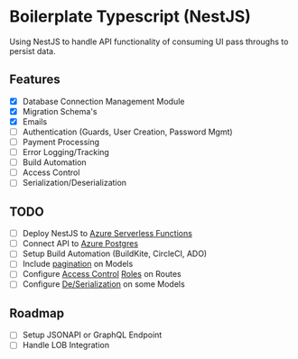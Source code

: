 # Boilerplate Typescript (NestJS)

Using NestJS to handle API functionality of consuming UI pass throughs to persist data.

## Features

- [x] Database Connection Management Module
- [x] Migration Schema's
- [x] Emails
- [ ] Authentication (Guards, User Creation, Password Mgmt)
- [ ] Payment Processing
- [ ] Error Logging/Tracking
- [ ] Build Automation
- [ ] Access Control
- [ ] Serialization/Deserialization

## TODO

- [ ] Deploy NestJS to [Azure Serverless Functions](https://trilon.io/blog/deploy-nestjs-azure-functions)
- [ ] Connect API to [Azure Postgres](https://azure.microsoft.com/en-us/services/postgresql/)
- [ ] Setup Build Automation (BuildKite, CircleCI, ADO)
- [ ] Include [pagination](https://github.com/nestjsx/nestjs-typeorm-paginate) on Models
- [ ] Configure [Access Control](https://github.com/onury/accesscontrol) [Roles](https://github.com/nestjsx/nest-access-control) on Routes
- [ ] Configure [De/Serialization](https://github.com/typestack/class-transformer) on some Models

## Roadmap

- [ ] Setup JSONAPI or GraphQL Endpoint
- [ ] Handle LOB Integration
